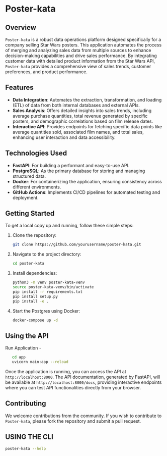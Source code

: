 # Poster-kata

## Overview

`Poster-kata` is a robust data operations platform designed specifically for a company selling Star Wars posters. This application automates the process of merging and analyzing sales data from multiple sources to enhance decision-making capabilities and drive sales performance. By integrating customer data with detailed product information from the Star Wars API, `Poster-kata` provides a comprehensive view of sales trends, customer preferences, and product performance.

## Features

- **Data Integration**: Automates the extraction, transformation, and loading (ETL) of data from both internal databases and external APIs.
- **Sales Analysis**: Offers detailed insights into sales trends, including average purchase quantities, total revenue generated by specific posters, and demographic correlations based on film release dates.
- **Interactive API**: Provides endpoints for fetching specific data points like average quantities sold, associated film names, and total sales, enhancing user interaction and data accessibility.

## Technologies Used

- **FastAPI**: For building a performant and easy-to-use API.
- **PostgreSQL**: As the primary database for storing and managing structured data.
- **Docker**: For containerizing the application, ensuring consistency across different environments.
- **GitHub Actions**: Implements CI/CD pipelines for automated testing and deployment.

## Getting Started

To get a local copy up and running, follow these simple steps:

1. Clone the repository:
   ```bash
   git clone https://github.com/yourusername/poster-kata.git
   ```
2. Navigate to the project directory:
   ```bash
   cd poster-kata
   ```
3. Install dependencies:
   ```bash
   python3 -m venv poster-kata-venv
   source poster-kata-venv/bin/activate
   pip install -r requirements.txt
   pip install setup.py
   pip install -e .
   ```
4. Start the Postgres using Docker:
   ```bash
   docker-compose up -d
   ```



## Using the API

Run Application - 
```bash
   cd app
   uvicorn main:app --reload
```

Once the application is running, you can access the API at `http://localhost:8000`. The API documentation, generated by FastAPI, will be available at `http://localhost:8000/docs`, providing interactive endpoints where you can test API functionalities directly from your browser.

## Contributing

We welcome contributions from the community. If you wish to contribute to `Poster-kata`, please fork the repository and submit a pull request.

## USING THE CLI

```bash
poster-kata --help
```
